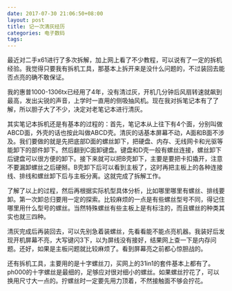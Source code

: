 ```yaml
---
date: 2017-07-30 21:06:50+08:00
layout: post
title: 记一次清灰经历
categories: 电子数码
tags: 
---
```


最近对二手x61进行了多次拆解，加上网上看了不少教程，可以说有了一定的拆机经验。我觉得只要我有拆机工具，那基本上拆开来是没什么问题的，不过装回去能否点亮的确不敢保证。

我的惠普1000-1306tx已经用了4年，没有清过灰，开机几分钟后风扇转速就飙到最高，发出尖锐的声音，上学时一直用的侧吸抽风机。现在我对拆笔记本有了了解，所以胆子大了不少，决定对老笔记本进行清灰。

其实笔记本拆机还是有基本的过程的：首先，笔记本从上往下有4个面，分别叫做ABCD面，外壳的话也按此叫做ABCD壳。清灰的话基本屏幕不动，A面和B面不涉及。我们要做的就是先把底部D面的螺丝卸下，把硬盘、内存、无线网卡和光驱等能卸下的部件卸下。然后翻到C面卸键盘。键盘和D壳一般有螺丝连接，螺丝卸下后键盘可以很方便的卸下。接下来就可以把B壳卸下，主要是要把卡扣撬开，注意不要漏卸螺丝之后硬掰。B壳卸下后可以看到主板了，这时再把主板上的各种连接线、排线和螺丝卸下后与主板分离。这就完成了拆解工作。

了解了以上的过程，然后再根据实际机型具体分析，比如哪里哪里有螺丝、排线要卸。第一次卸总归要用一定的探索。比较麻烦的一点是有些螺丝型号不同，得记住哪里用什么型号的螺丝。当然特殊螺丝有些主板上是有标注的，而且螺丝的种类其实也就三四种。

清灰完成后再装回去，可以先别急着装螺丝，先看看能不能点亮机器。我装好后发现开机屏幕不亮，大写键闪3下，以为屏线没有接好，结果网上查一下是内存问题。还好，如果是主板问题就比较麻烦了。看到屏幕亮之前都心惊胆战的。

还有拆机工具，主要用的是十字螺丝刀，买网上的31in1的套件基本上都有了。ph000的十字螺丝是最细的，足够应对很对细小的螺丝。如果螺丝拧花了，可以换用尺寸大一点的。拧螺丝时一定要先用力顶着，不然接触面不够会拧花。























